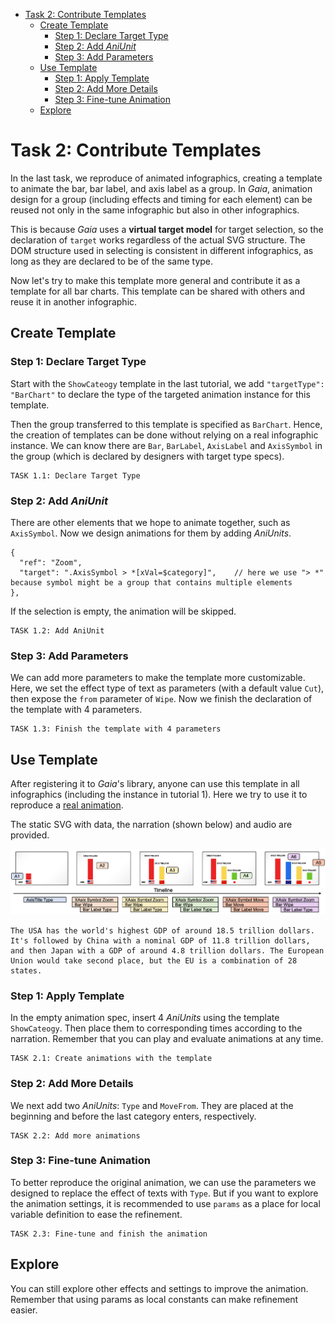 - [Task 2: Contribute Templates](#task-2-contribute-templates)
  - [Create Template](#create-template)
    - [Step 1: Declare Target Type](#step-1-declare-target-type)
    - [Step 2: Add *AniUnit*](#step-2-add-aniunit)
    - [Step 3: Add Parameters](#step-3-add-parameters)
  - [Use Template](#use-template)
    - [Step 1: Apply Template](#step-1-apply-template)
    - [Step 2: Add More Details](#step-2-add-more-details)
    - [Step 3: Fine-tune Animation](#step-3-fine-tune-animation)
  - [Explore](#explore)


# Task 2: Contribute Templates

In the last task, we reproduce of animated infographics, creating a template to animate the bar, bar label, and axis label as a group.
In *Gaia*, animation design for a group (including effects and timing for each element) can be reused not only in the same infographic but also in other infographics.

This is because *Gaia* uses a **virtual target model** for target selection, so the declaration of `target` works regardless of the actual SVG structure. 
The DOM structure used in selecting is consistent in different infographics, as long as they are declared to be of the same type.

Now let's try to make this template more general and contribute it as a template for all bar charts.
This template can be shared with others and reuse it in another infographic.

## Create Template

### Step 1: Declare Target Type

Start with the `ShowCateogy` template in the last tutorial, we add `"targetType": "BarChart"` to declare the type of the targeted animation instance for this template.

Then the group transferred to this template is specified as `BarChart`.
Hence, the creation of templates can be done without relying on a real infographic instance.
We can know there are `Bar`, `BarLabel`, `AxisLabel` and `AxisSymbol` in the group (which is declared by designers with target type specs).

```
TASK 1.1: Declare Target Type
```

### Step 2: Add *AniUnit*

There are other elements that we hope to animate together, such as `AxisSymbol`. Now we design animations for them by adding *AniUnits*.

```json5
{
  "ref": "Zoom",
  "target": ".AxisSymbol > *[xVal=$category]",    // here we use "> *" because symbol might be a group that contains multiple elements
},
```

If the selection is empty, the animation will be skipped.

```
TASK 1.2: Add AniUnit
```

### Step 3: Add Parameters

We can add more parameters to make the template more customizable.
Here, we set the effect type of text as parameters (with a default value `Cut`), then expose the `from` parameter of `Wipe`.
Now we finish the declaration of the template with 4 parameters.

```
TASK 1.3: Finish the template with 4 parameters
```

## Use Template

After registering it to *Gaia*'s library, anyone can use this template in all infographics (including the instance in tutorial 1).
Here we try to use it to reproduce a [real animation](https://youtu.be/eBV4GmK4kO4?t=33).

The static SVG with data, the narration (shown below) and audio are provided.

<img src="../figures/ani_result_example2.png" alt="StaticSVG"/>

```
The USA has the world's highest GDP of around 18.5 trillion dollars. It's followed by China with a nominal GDP of 11.8 trillion dollars, and then Japan with a GDP of around 4.8 trillion dollars. The European Union would take second place, but the EU is a combination of 28 states.
```

### Step 1: Apply Template

In the empty animation spec, insert 4 *AniUnits* using the template `ShowCateogy`.
Then place them to corresponding times according to the narration.
Remember that you can play and evaluate animations at any time.

```
TASK 2.1: Create animations with the template
```

### Step 2: Add More Details

We next add two *AniUnits*: `Type` and `MoveFrom`. They are placed at the beginning and before the last category enters, respectively.

```
TASK 2.2: Add more animations
```

### Step 3: Fine-tune Animation

To better reproduce the original animation, we can use the parameters we designed to replace the effect of texts with `Type`.
But if you want to explore the animation settings, it is recommended to use `params` as a place for local variable definition to ease the refinement.

```
TASK 2.3: Fine-tune and finish the animation
```

## Explore

You can still explore other effects and settings to improve the animation.
Remember that using params as local constants can make refinement easier.


